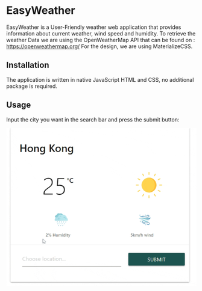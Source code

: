 # EasyWeather
EasyWeather is a User-Friendly weather web application that provides information about current weather, wind speed and humidity.
To retrieve the weather Data we are using the OpenWeatherMap API that can be found on : https://openweathermap.org/
For the design, we are using MaterializeCSS.
## Installation
The application is written in native JavaScript HTML and CSS, no additional package is required. 

## Usage

Input the city you want in the search bar and press the submit button:

![Alt Text](ReadmeGifs/gif1.gif)


